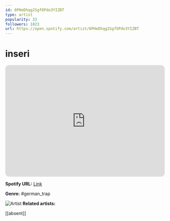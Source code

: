 ```yaml
---
id: 6PHeDhqg2SgfOPdo3YIZBT
type: artist
popularity: 33
followers: 1823
url: https://open.spotify.com/artist/6PHeDhqg2SgfOPdo3YIZBT
---
```

# inseri

<iframe style="border-radius:12px" src="https://open.spotify.com/embed/artist/6PHeDhqg2SgfOPdo3YIZBT" width="100%" height="352" frameBorder="0" allowfullscreen="" allow="autoplay; clipboard-write; encrypted-media; fullscreen; picture-in-picture" loading="lazy"></iframe>

**Spotify URL:** [Link](https://open.spotify.com/artist/6PHeDhqg2SgfOPdo3YIZBT)

**Genre:**  #german_trap

![Artist](https://i.scdn.co/image/ab6761610000e5eb215331c3093ecdb0c13e2b0c)
**Related artists:**

[[absent]]
